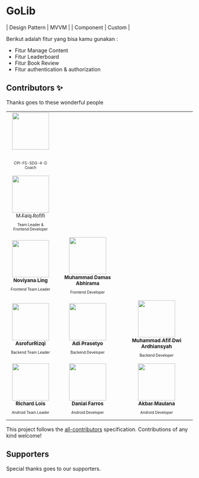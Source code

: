 # GoLib
| Design Pattern | MVVM |
| Component | Custom |

Berikut adalah fitur yang bisa kamu gunakan :
- Fitur Manage Content
- Fitur Leaderboard
- Fitur Book Review
- Fitur authentication & authorization

## Contributors ✨

Thanks goes to these wonderful people

<table>
  <tr>
    <td align="center"><a href="https://github.com/ahmadhafidh"><img src="https://avatars.githubusercontent.com/u/67939509?v=4" width="100px;" alt=""/><br /><sub><b></b></sub></a><br /><p style="font-size:10px">CPI-FS-SDG-4-D Coach</p></td>
  </tr>
  <tr>
    <td align="center"><a href="https://api.github.com/users/mfaiqrofifi"><img src="https://avatars.githubusercontent.com/u/93983098?v=4" width="100px;" alt=""/><br /><sub><b></b>M Faiq Rofifi</sub></a><br /><p style="font-size:10px">Team Leader & <br/> Frontend Developer</p></td>
  </tr>
  <tr>
    <td align="center"><a href="https://github.com/noviyana12"><img src="https://avatars.githubusercontent.com/u/54648155?v=4" width="100px;" alt=""/><br /><sub><b>Noviyana Ling</b></sub></a><br /><p style="font-size:10px">Frontend Team Leader</p></td>
    <td align="center"><a href="https://github.com/abhiramadamas"><img src="https://avatars.githubusercontent.com/u/74411226?v=4" width="100px;" alt=""/><br /><sub><b>Muhammad Damas Abhirama</b></sub></a><br /><p style="font-size:10px">Frontend Developer</p></td>
  </tr>
  <tr>
    <td align="center"><a href="https://github.com/AsrofurRizqi"><img src="https://avatars.githubusercontent.com/u/57488230?v=4" width="100px;" alt=""/><br /><sub><b>AsrofurRizqi</b></sub></a><br /><p style="font-size:10px">Backend Team Leader</p></td>
    <td align="center"><a href="https://github.com/adiprrassetyo"><img src="https://avatars.githubusercontent.com/u/68819530?v=4" width="100px;" alt=""/><br /><sub><b>Adi Prasetyo</b></sub></a><br /><p style="font-size:10px">Backend Developer</p></td>
    <td align="center"><a href="https://github.com/AfifArdhiansyah"><img src="https://avatars.githubusercontent.com/u/87472849?v=4" width="100px;" alt=""/><br /><sub><b>Muhammad Afif Dwi Ardhiansyah</b></sub></a><br /><p style="font-size:10px">Backend Developer</p></td>
  </tr>
    <tr>
    <td align="center"><a href="https://github.com/richardlois8"><img src="https://avatars.githubusercontent.com/u/78334592?v=4" width="100px;" alt=""/><br /><sub><b>Richard Lois</b></sub></a><br /><p style="font-size:10px">Android Team Leader</p></td>
    <td align="center"><a href="https://github.com/danial921"><img src="https://avatars.githubusercontent.com/u/72653810?v=4" width="100px;" alt=""/><br /><sub><b>Danial Farros</b></sub></a><br /><p style="font-size:10px">Android Developer</p></td>
    <td align="center"><a href="https://github.com/AkbarM67"><img src="https://avatars.githubusercontent.com/u/99020608?v=4" width="100px;" alt=""/><br /><sub><b>Akbar Maulana</b></sub></a><br /><p style="font-size:10px">Android Developer</p></td>
  </tr>
</table>

<!-- markdownlint-restore -->
<!-- prettier-ignore-end -->

<!-- ALL-CONTRIBUTORS-LIST:END -->

This project follows the [all-contributors](https://github.com/all-contributors/all-contributors) specification. Contributions of any kind welcome!

## Supporters

Special thanks goes to our supporters.



